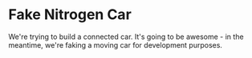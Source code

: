 # Fake Nitrogen Car
We're trying to build a connected car. It's going to be awesome - in the meantime, we're faking a moving car for development purposes.

